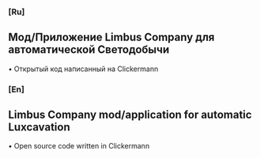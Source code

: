 ### [Ru]
## Мод/Приложение Limbus Company для автоматической Светодобычи
• Открытый код написанный на Clickermann


### [En]
## Limbus Company mod/application for automatic Luxcavation
• Open source code written in Clickermann
